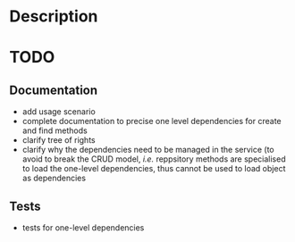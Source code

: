 Description
===========




TODO
====

Documentation
-------------

* add usage scenario
* complete documentation to precise one level dependencies for create and find methods
* clarify tree of rights
* clarify why the dependencies need to be managed in the service (to avoid to break the
CRUD model, *i.e.* reppsitory methods are specialised to load the one-level 
dependencies, thus cannot be used to load object as dependencies  

Tests
-----

* tests for one-level dependencies